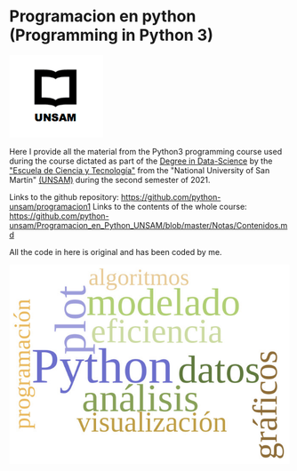 # Programacion en python (Programming in Python 3) 

![image info](./logo_UNSAM.png)

Here I provide all the material from the Python3 programming course used during the course dictated as part of the [Degree in Data-Science](https://www.unsam.edu.ar/escuelas/ciencia/661/ciencia/ciencia-de-datos) by the ["Escuela de Ciencia y Tecnología"](http://www.unsam.edu.ar/escuelas/ciencia/) from the "National University of San Martín" [(UNSAM)](https://www.unsam.edu.ar/) during the second semester of 2021.

Links to the github repository: https://github.com/python-unsam/programacion1
Links to the contents of the whole course: https://github.com/python-unsam/Programacion_en_Python_UNSAM/blob/master/Notas/Contenidos.md

All the code in here is original and has been coded by me.

![image info](./Python_cloud.jpg)
